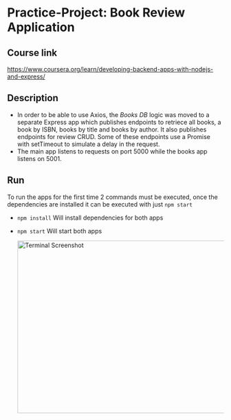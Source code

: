 # Practice-Project: Book Review Application

## Course link
https://www.coursera.org/learn/developing-backend-apps-with-nodejs-and-express/


## Description
* In order to be able to use Axios, the _Books DB_ logic was moved to a separate Express app which publishes endpoints to retriece all books, a book by ISBN, books by title and books by author. It also publishes endpoints for review CRUD. Some of these endpoints use a Promise with setTimeout to simulate a delay in the request.
* The main app listens to requests on port 5000 while the books app listens on 5001.


## Run

To run the apps for the first time 2 commands must be executed, once the dependencies are installed it can be executed with just `npm start`

* `npm install` Will install dependencies for both apps
* `npm start` Will start both apps

  <img width="611" height="401" alt="Terminal Screenshot" src="https://github.com/user-attachments/assets/1fe2946a-43e4-4c2c-a145-fd8d683b073f" />
